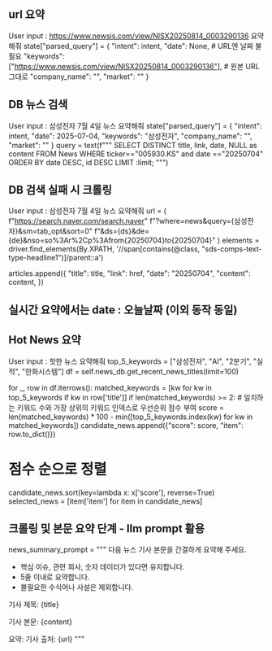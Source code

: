 ##  url 요약
User input : https://www.newsis.com/view/NISX20250814_0003290136 요약해줘
state["parsed_query"] = {
                "intent": intent,
                "date": None,               # URL엔 날짜 불필요
                "keywords": ["https://www.newsis.com/view/NISX20250814_0003290136"],          # 원본 URL 그대로
                "company_name": "",
                "market": ""
            }

## DB 뉴스 검색
User input : 삼성전자 7월 4일 뉴스 요약해줘
state["parsed_query"] = {
                "intent": intent,
                "date": 2025-07-04,
                "keywords": "삼성전자",
                "company_name": "",
                "market": ""
            }
query = text(f"""
            SELECT DISTINCT title, link, date, NULL as content
            FROM News WHERE ticker=="005930.KS" and date =="20250704"
            ORDER BY date DESC, id DESC LIMIT :limit;
        """)


## DB 검색 실패 시 크롤링
User input : 삼성전자 7월 4일 뉴스 요약해줘
url = (
                f"https://search.naver.com/search.naver"
                f"?where=news&query={삼성전자}&sm=tab_opt&sort=0"
                f"&ds={ds}&de={de}&nso=so%3Ar%2Cp%3Afrom{20250704}to{20250704}"
            )
elements = driver.find_elements(By.XPATH, '//span[contains(@class, "sds-comps-text-type-headline1")]/parent::a')

articles.append({
                    "title": title,
                    "link": href,
                    "date": "20250704",
                    "content": content,
                })
## 실시간 요약에서는 date : 오늘날짜 (이외 동작 동일)


## Hot News 요약
User input : 핫한 뉴스 요약해줘
top_5_keywords = ["삼성전자", "AI", "2분기", "실적", "한화시스템"]
df = self.news_db.get_recent_news_titles(limit=100)

for _, row in df.iterrows():
    matched_keywords = [kw for kw in top_5_keywords if kw in row['title']]
    if len(matched_keywords) >= 2:
        # 일치하는 키워드 수와 가장 상위의 키워드 인덱스로 우선순위 점수 부여
        score = len(matched_keywords) * 100 - min([top_5_keywords.index(kw) for kw in matched_keywords])
        candidate_news.append({"score": score, "item": row.to_dict()})

# 점수 순으로 정렬
candidate_news.sort(key=lambda x: x['score'], reverse=True)
selected_news = [item['item'] for item in candidate_news]



## 크롤링 및 본문 요약 단계 - llm prompt 활용
news_summary_prompt = """
다음 뉴스 기사 본문을 간결하게 요약해 주세요.
- 핵심 이슈, 관련 회사, 숫자 데이터가 있다면 유지합니다.
- 5줄 이내로 요약합니다.
- 불필요한 수식어나 사설은 제외합니다.

기사 제목: {title}

기사 본문:
{content}

요약:
기사 출처: {url}
"""
                
  
